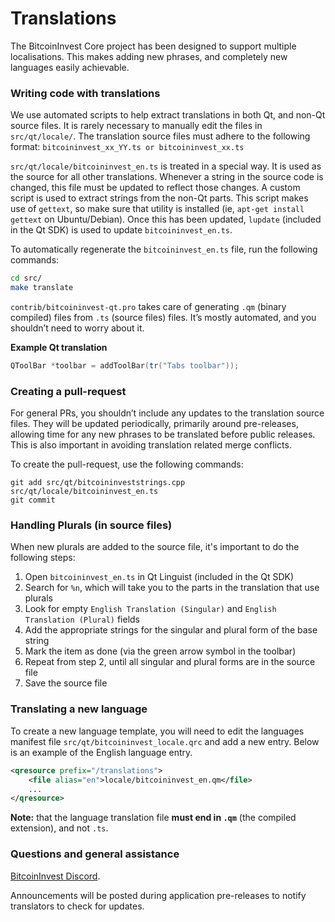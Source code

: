 Translations
============

The BitcoinInvest Core project has been designed to support multiple localisations. This makes adding new phrases, and completely new languages easily achievable.

### Writing code with translations
We use automated scripts to help extract translations in both Qt, and non-Qt source files. It is rarely necessary to manually edit the files in `src/qt/locale/`. The translation source files must adhere to the following format:
`bitcoininvest_xx_YY.ts or bitcoininvest_xx.ts`

`src/qt/locale/bitcoininvest_en.ts` is treated in a special way. It is used as the source for all other translations. Whenever a string in the source code is changed, this file must be updated to reflect those changes. A custom script is used to extract strings from the non-Qt parts. This script makes use of `gettext`, so make sure that utility is installed (ie, `apt-get install gettext` on Ubuntu/Debian). Once this has been updated, `lupdate` (included in the Qt SDK) is used to update `bitcoininvest_en.ts`.

To automatically regenerate the `bitcoininvest_en.ts` file, run the following commands:
```sh
cd src/
make translate
```

`contrib/bitcoininvest-qt.pro` takes care of generating `.qm` (binary compiled) files from `.ts` (source files) files. It’s mostly automated, and you shouldn’t need to worry about it.

**Example Qt translation**
```cpp
QToolBar *toolbar = addToolBar(tr("Tabs toolbar"));
```

### Creating a pull-request
For general PRs, you shouldn’t include any updates to the translation source files. They will be updated periodically, primarily around pre-releases, allowing time for any new phrases to be translated before public releases. This is also important in avoiding translation related merge conflicts.

To create the pull-request, use the following commands:
```
git add src/qt/bitcoininveststrings.cpp src/qt/locale/bitcoininvest_en.ts
git commit
```

### Handling Plurals (in source files)
When new plurals are added to the source file, it's important to do the following steps:

1. Open `bitcoininvest_en.ts` in Qt Linguist (included in the Qt SDK)
2. Search for `%n`, which will take you to the parts in the translation that use plurals
3. Look for empty `English Translation (Singular)` and `English Translation (Plural)` fields
4. Add the appropriate strings for the singular and plural form of the base string
5. Mark the item as done (via the green arrow symbol in the toolbar)
6. Repeat from step 2, until all singular and plural forms are in the source file
7. Save the source file

### Translating a new language
To create a new language template, you will need to edit the languages manifest file `src/qt/bitcoininvest_locale.qrc` and add a new entry. Below is an example of the English language entry.

```xml
<qresource prefix="/translations">
    <file alias="en">locale/bitcoininvest_en.qm</file>
    ...
</qresource>
```

**Note:** that the language translation file **must end in `.qm`** (the compiled extension), and not `.ts`.

### Questions and general assistance
[BitcoinInvest Discord](https://discord.btv.org).

Announcements will be posted during application pre-releases to notify translators to check for updates.
